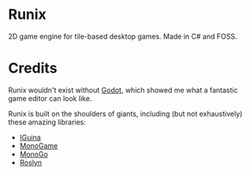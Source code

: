 # Runix

2D game engine for tile-based desktop games. Made in C# and FOSS.

# Credits

Runix wouldn't exist without [Godot](https://github.com/godotengine/godot), which showed me what a fantastic game editor can look like.

Runix is built on the shoulders of giants, including (but not exhaustively) these amazing libraries:

- [IGuina](https://github.com/RonenNess/Iguina)
- [MonoGame](https://github.com/MonoGame/MonoGame)
- [MonoGo](https://github.com/MonoGo-Engine/MonoGo)
- [Roslyn](https://github.com/dotnet/roslyn)
